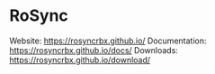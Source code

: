 # RoSync
Website: https://rosyncrbx.github.io/
Documentation: https://rosyncrbx.github.io/docs/
Downloads: https://rosyncrbx.github.io/download/